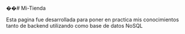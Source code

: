 ��#   M i - T i e n d a 

Esta pagina fue desarrollada para poner en practica mis conocimientos tanto de backend utilizando como base de datos NoSQL 
 
 

